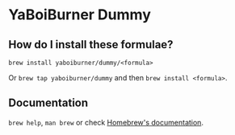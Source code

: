 # YaBoiBurner Dummy

## How do I install these formulae?

`brew install yaboiburner/dummy/<formula>`

Or `brew tap yaboiburner/dummy` and then `brew install <formula>`.

## Documentation

`brew help`, `man brew` or check [Homebrew's documentation](https://docs.brew.sh).
